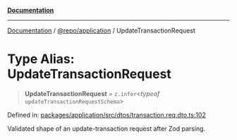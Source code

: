[**Documentation**](../../../README.md)

***

[Documentation](../../../README.md) / [@repo/application](../README.md) / UpdateTransactionRequest

# Type Alias: UpdateTransactionRequest

> **UpdateTransactionRequest** = `z.infer`\<*typeof* `updateTransactionRequestSchema`\>

Defined in: [packages/application/src/dtos/transaction.req.dto.ts:102](https://github.com/o3osatoshi/experiment/blob/04dfa58df6e48824a200a24d77afef7ce464e1ae/packages/application/src/dtos/transaction.req.dto.ts#L102)

Validated shape of an update-transaction request after Zod parsing.
